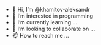 - 👋 Hi, I’m @khamitov-aleksandr
- 👀 I’m interested in programming
- 🌱 I’m currently learning ...
- 💞️ I’m looking to collaborate on ...
- 📫 How to reach me ...

<!---
khamitov-aleksandr/khamitov-aleksandr is a ✨ special ✨ repository because its `README.md` (this file) appears on your GitHub profile.
You can click the Preview link to take a look at your changes.
--->
